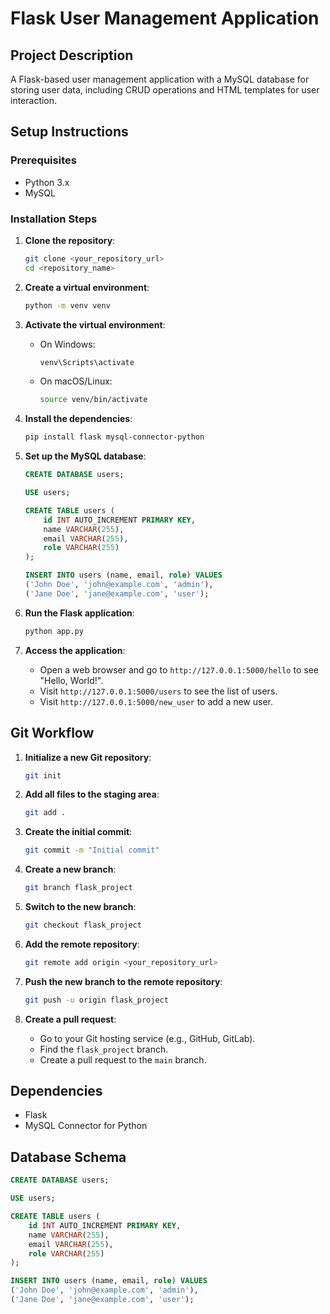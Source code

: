 # Flask User Management Application

## Project Description
A Flask-based user management application with a MySQL database for storing user data, including CRUD operations and HTML templates for user interaction.

## Setup Instructions

### Prerequisites
- Python 3.x
- MySQL

### Installation Steps

1. **Clone the repository**:
    ```bash
    git clone <your_repository_url>
    cd <repository_name>
    ```

2. **Create a virtual environment**:
    ```bash
    python -m venv venv
    ```

3. **Activate the virtual environment**:
    - On Windows:
        ```bash
        venv\Scripts\activate
        ```
    - On macOS/Linux:
        ```bash
        source venv/bin/activate
        ```

4. **Install the dependencies**:
    ```bash
    pip install flask mysql-connector-python
    ```

5. **Set up the MySQL database**:
    ```sql
    CREATE DATABASE users;

    USE users;

    CREATE TABLE users (
        id INT AUTO_INCREMENT PRIMARY KEY,
        name VARCHAR(255),
        email VARCHAR(255),
        role VARCHAR(255)
    );

    INSERT INTO users (name, email, role) VALUES
    ('John Doe', 'john@example.com', 'admin'),
    ('Jane Doe', 'jane@example.com', 'user');
    ```

6. **Run the Flask application**:
    ```bash
    python app.py
    ```

7. **Access the application**:
    - Open a web browser and go to `http://127.0.0.1:5000/hello` to see "Hello, World!".
    - Visit `http://127.0.0.1:5000/users` to see the list of users.
    - Visit `http://127.0.0.1:5000/new_user` to add a new user.

## Git Workflow

1. **Initialize a new Git repository**:
    ```bash
    git init
    ```

2. **Add all files to the staging area**:
    ```bash
    git add .
    ```

3. **Create the initial commit**:
    ```bash
    git commit -m "Initial commit"
    ```

4. **Create a new branch**:
    ```bash
    git branch flask_project
    ```

5. **Switch to the new branch**:
    ```bash
    git checkout flask_project
    ```

6. **Add the remote repository**:
    ```bash
    git remote add origin <your_repository_url>
    ```

7. **Push the new branch to the remote repository**:
    ```bash
    git push -u origin flask_project
    ```

8. **Create a pull request**:
    - Go to your Git hosting service (e.g., GitHub, GitLab).
    - Find the `flask_project` branch.
    - Create a pull request to the `main` branch.

## Dependencies

- Flask
- MySQL Connector for Python

## Database Schema

```sql
CREATE DATABASE users;

USE users;

CREATE TABLE users (
    id INT AUTO_INCREMENT PRIMARY KEY,
    name VARCHAR(255),
    email VARCHAR(255),
    role VARCHAR(255)
);

INSERT INTO users (name, email, role) VALUES
('John Doe', 'john@example.com', 'admin'),
('Jane Doe', 'jane@example.com', 'user');
